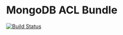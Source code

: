 # MongoDB ACL Bundle

[![Build Status](https://secure.travis-ci.org/iampersistent/MongoDBAclBundle.png?branch=master)](http://travis-ci.org/iampersistent/MongoDBAclBundle)